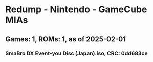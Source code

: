 # Redump - Nintendo - GameCube MIAs
## Games: 1, ROMs: 1, as of 2025-02-01
### SmaBro DX Event-you Disc (Japan).iso, CRC: 0dd683ce
